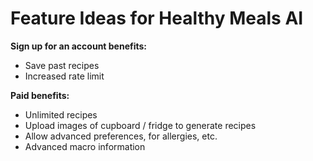 # Feature Ideas for Healthy Meals AI

**Sign up for an account benefits:**

- Save past recipes
- Increased rate limit

**Paid benefits:**

- Unlimited recipes
- Upload images of cupboard / fridge to generate recipes
- Allow advanced preferences, for allergies, etc.
- Advanced macro information

